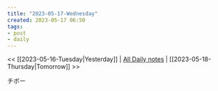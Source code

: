 ```yaml
---
title: "2023-05-17-Wednesday"
created: 2023-05-17 06:50
tags:
- post
- daily
---
```


<< [[2023-05-16-Tuesday|Yesterday]] | [All Daily notes](/tags/daily) | [[2023-05-18-Thursday|Tomorrow]] >>

チボー